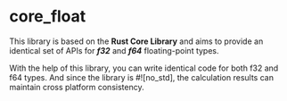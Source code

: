 # core_float

This library is based on the **Rust Core Library** and aims to provide an identical set of APIs for **_f32_** and **_f64_** floating-point types.

With the help of this library, you can write identical code for both f32 and f64 types. And since the library is #![no_std], the calculation results can maintain cross platform consistency.
